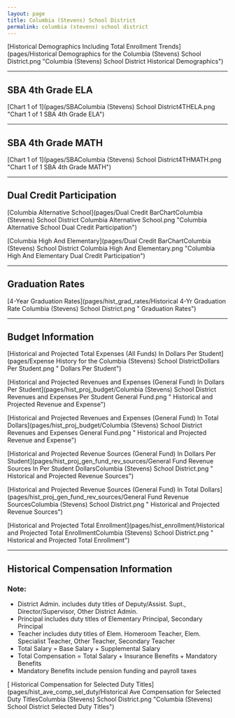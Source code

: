 ```yaml
---
layout: page
title: Columbia (Stevens) School District
permalink: columbia (stevens) school district
---
```



[Historical Demographics Including Total Enrollment Trends](pages/Historical Demographics for the Columbia (Stevens) School District.png "Columbia (Stevens) School District Historical Demographics")

___

## SBA 4th Grade ELA

[Chart 1 of 1](pages/SBAColumbia (Stevens) School District4THELA.png "Chart 1 of 1 SBA 4th Grade ELA")


___

## SBA 4th Grade MATH

[Chart 1 of 1](pages/SBAColumbia (Stevens) School District4THMATH.png "Chart 1 of 1 SBA 4th Grade MATH")


___

## Dual Credit Participation

[Columbia Alternative School](pages/Dual Credit BarChartColumbia (Stevens) School District Columbia Alternative School.png "Columbia Alternative School Dual Credit Participation")

[Columbia High And Elementary](pages/Dual Credit BarChartColumbia (Stevens) School District Columbia High And Elementary.png "Columbia High And Elementary Dual Credit Participation")


___

## Graduation Rates

[4-Year Graduation Rates](pages/hist_grad_rates/Historical 4-Yr Graduation Rate Columbia (Stevens) School District.png " Graduation Rates")


___

## Budget Information

[Historical and Projected Total Expenses (All Funds) In Dollars Per Student](pages/Expense History for the Columbia (Stevens) School DistrictDollars Per Student.png " Dollars Per Student")

[Historical and Projected Revenues and Expenses (General Fund) In Dollars Per Student](pages/hist_proj_budget/Columbia (Stevens) School District Revenues and Expenses Per Student General Fund.png " Historical and Projected Revenue and Expense")

[Historical and Projected Revenues and Expenses (General Fund) In Total Dollars](pages/hist_proj_budget/Columbia (Stevens) School District Revenues and Expenses General Fund.png " Historical and Projected Revenue and Expense")

[Historical and Projected Revenue Sources (General Fund) In Dollars Per Student](pages/hist_proj_gen_fund_rev_sources/General Fund Revenue Sources In Per Student DollarsColumbia (Stevens) School District.png " Historical and Projected Revenue Sources")

[Historical and Projected Revenue Sources (General Fund) In Total Dollars](pages/hist_proj_gen_fund_rev_sources/General Fund Revenue SourcesColumbia (Stevens) School District.png " Historical and Projected Revenue Sources")

[Historical and Projected Total Enrollment](pages/hist_enrollment/Historical and Projected Total EnrollmentColumbia (Stevens) School District.png " Historical and Projected Total Enrollment")


___

## Historical Compensation Information
### Note:
- District Admin. includes duty titles of Deputy/Assist. Supt., Director/Supervisor, Other District Admin.
- Principal includes duty titles of Elementary Principal, Secondary Principal
- Teacher includes duty titles of Elem. Homeroom Teacher, Elem. Specialist Teacher, Other Teacher, Secondary Teacher
- Total Salary = Base Salary + Supplemental Salary
- Total Compensation = Total Salary + Insurance Benefits + Mandatory Benefits
- Mandatory Benefits include pension funding and payroll taxes

[ Historical Compensation for Selected Duty Titles](pages/hist_ave_comp_sel_duty/Historical Ave Compensation for Selected Duty TitlesColumbia (Stevens) School District.png "Columbia (Stevens) School District Selected Duty Titles")

